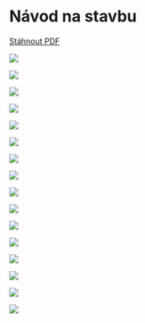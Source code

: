 # Návod na stavbu

[Stáhnout PDF](manual-cz.pdf)

![](pictures/manual-cz-1.jpeg)

![](pictures/manual-cz-2.jpeg)

![](pictures/manual-cz-3.jpeg)

![](pictures/manual-cz-4.jpeg)

![](pictures/manual-cz-5.jpeg)

![](pictures/manual-cz-6.jpeg)

![](pictures/manual-cz-7.jpeg)

![](pictures/manual-cz-8.jpeg)

![](pictures/manual-cz-9.jpeg)

![](pictures/manual-cz-10.jpeg)

![](pictures/manual-cz-11.jpeg)

![](pictures/manual-cz-12.jpeg)

![](pictures/manual-cz-13.jpeg)

![](pictures/manual-cz-14.jpeg)

![](pictures/manual-cz-15.jpeg)

![](pictures/manual-cz-16.jpeg)
